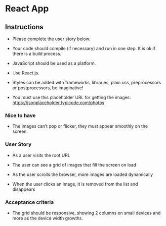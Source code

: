 # React App

## Instructions

- Please complete the user story below.

- Your code should compile (if necessary) and run in one step. It is ok if there is a build process.

- JavaScript should be used as a platform.

- Use React.js.

- Styles can be added with frameworks, libraries, plain css, preprocessors or postprocessors, be imaginative!

- You must use this placeholder URL for getting the images: <https://jsonplaceholder.typicode.com/photos>

### Nice to have

- The images can’t pop or flicker, they must appear smoothly on the screen.

### User Story

- As a user visits the root URL

- The user can see a grid of images that fill the screen on load

- As the user scrolls the browser, more images are loaded dynamically

- When the user clicks an image, it is removed from the list and disappears

### Acceptance criteria

- The grid should be responsive, showing 2 columns on small devices and more as the device width growths.
